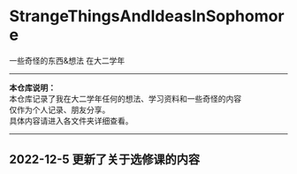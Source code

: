 # StrangeThingsAndIdeasInSophomore
一些奇怪的东西&amp;想法 在大二学年
***
**本仓库说明：**<br>
本仓库记录了我在大二学年任何的想法、学习资料和一些奇怪的内容<br>
仅作为个人记录、朋友分享。<br>
具体内容请进入各文件夹详细查看。
***
## 2022-12-5 更新了关于选修课的内容
